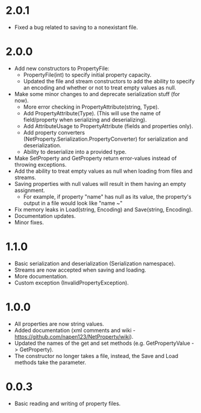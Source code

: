 # 2.0.1
* Fixed a bug related to saving to a nonexistant file.

# 2.0.0
* Add new constructors to PropertyFile:
    * PropertyFile(int) to specify initial property capacity.
	* Updated the file and stream constructors to add the ability to specify an encoding
	  and whether or not to treat empty values as null.
* Make some minor changes to and deprecate serialization stuff (for now).
	* More error checking in PropertyAttribute(string, Type).
	* Add PropertyAttribute(Type). (This will use the name of field/property when serializing and deserializing).
	* Add AttributeUsage to PropertyAttribute (fields and properties only).
	* Add property converters (NetProperty.Serialization.PropertyConverter) for serialization and deserialization.
	* Ability to deserialize into a provided type.
* Make SetProperty and GetProperty return error-values instead of throwing exceptions.
* Add the ability to treat empty values as null when loading from files and streams.
* Saving properties with null values will result in them having an empty assignment.
	- For example, if property "name" has null as its value, the property's output in a file would look like "name ~"
* Fix memory leaks in Load(string, Encoding) and Save(string, Encoding).
* Documentation updates.
* Minor fixes.

# 1.1.0
* Basic serialization and deserialization (Serialization namespace).
* Streams are now accepted when saving and loading.
* More documentation.
* Custom exception (InvalidPropertyException).

# 1.0.0
* All properties are now string values. 
* Added documentation (xml comments and wiki - https://github.com/napen123/NetProperty/wiki).
* Updated the names of the get and set methods (e.g. GetPropertyValue -> GetProperty).
* The constructor no longer takes a file, instead, the Save and Load methods take the parameter.

# 0.0.3
* Basic reading and writing of property files.
